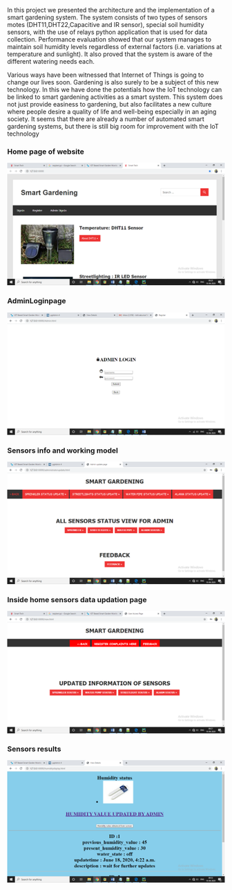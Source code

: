In this project we presented the architecture and the implementation of a smart gardening system. The system consists of two types of sensors motes (DHT11,DHT22,Capacitive and IR sensor), special soil humidity sensors, with the use of relays python application that is used for data collection. Performance evaluation showed that our system manages to maintain soil humidity levels regardless of external factors (i.e. variations at temperature and sunlight). It also proved that the system is aware of the different watering needs each.

Various ways have been witnessed that Internet of Things is going to change our lives soon. Gardening is also surely to be a subject of this new technology. In this we have done the potentials how the IoT technology can be linked to smart gardening activities as a smart system. This system does not just provide easiness to gardening, but also facilitates a new culture where people desire a quality of life and well-being especially in an aging society. It seems that there are already a number of automated smart gardening systems, but there is still big room for improvement with the IoT technology
<h3>Home page of website</h3>

![](https://github.com/Shivkumargowdru/smart-park/blob/main/Images/s1.png)


<h3>AdminLoginpage</h3>

![](https://github.com/Shivkumargowdru/smart-park/blob/main/Images/s2.png)

<h3>Sensors info and working model</h3>

![](https://github.com/Shivkumargowdru/smart-park/blob/main/Images/s3.png)

<h3>Inside home sensors data updation page</h3>

![](https://github.com/Shivkumargowdru/smart-park/blob/main/Images/s4.png)

<h3> Sensors results</h3>

![](https://github.com/Shivkumargowdru/smart-park/blob/main/Images/s5.png)

